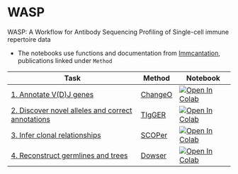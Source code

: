 # WASP
WASP: A Workflow for Antibody Sequencing Profiling of Single-cell immune repertoire data      
* The notebooks use functions and documentation from [Immcantation](https://immcantation.readthedocs.io/en/stable/), publications linked under `Method`

| Task | Method | Notebook | 
| ---- | ------ | -------- |
| [1. Annotate V(D)J genes](https://github.com/yyw-informatics/WASP/blob/main/Immcantation_1_VDJ_Annotation_and_Standardization_with_Change_O_in_Python.ipynb)  | [ChangeO](https://academic.oup.com/bioinformatics/article/31/20/3356/195677) |  [![Open In Colab](https://colab.research.google.com/assets/colab-badge.svg)](https://colab.research.google.com/github/yyw-informatics/WASP/blob/main/Immcantation_1_VDJ_Annotation_and_Standardization_with_Change_O_in_Python.ipynb)
| [2. Discover novel alleles and correct annotations](https://github.com/yyw-informatics/WASP/blob/main/Immcantation_2_Novel_V_gene_alleles_with_TIgGER_in_R.ipynb) | [TIgGER](https://www.pnas.org/doi/10.1073/pnas.1417683112) | [![Open In Colab](https://colab.research.google.com/assets/colab-badge.svg)](https://colab.research.google.com/github/yyw-informatics/WASP/blob/main/Immcantation_2_Novel_V_gene_alleles_with_TIgGER_in_R.ipynb)|
| [3. Infer clonal relationships](https://github.com/yyw-informatics/WASP/blob/main/Immcantation_3_Clonal_relationship_inference_with_SHazaM_and_SCOPer_in_R.ipynb) | [SCOPer](https://journals.plos.org/ploscompbiol/article?id=10.1371/journal.pcbi.1007977) |   [![Open In Colab](https://colab.research.google.com/assets/colab-badge.svg)](https://colab.research.google.com/github/yyw-informatics/WASP/blob/main/Immcantation_3_Clonal_relationship_inference_with_SHazaM_and_SCOPer_in_R.ipynb)   |
| [4. Reconstruct germlines and trees](https://github.com/yyw-informatics/WASP/blob/main/Immcantation_4_Reconstruct_germlines_with_Dowser_in_R_v2.ipynb) |[Dowser](https://journals.plos.org/ploscompbiol/article?id=10.1371/journal.pcbi.1009885)   |  [![Open In Colab](https://colab.research.google.com/assets/colab-badge.svg)](https://colab.research.google.com/github/yyw-informatics/WASP/blob/main/Immcantation_4_Reconstruct_germlines_with_Dowser_in_R_v2.ipynb) | 

